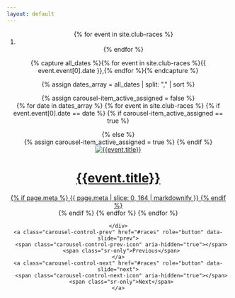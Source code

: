 ```yaml
---
layout: default
---
```

<header id="home-section">
  <div id="races" class="carousel slide" data-ride="carousel">
    <ol class="carousel-indicators">
      {% for event in site.club-races %}<li data-target="#races" data-slide-to="{% increment data-slide-to %}" {% if forloop.first == true %}class="active"{% endif %}></li>
      {% endfor %}
    </ol>
    <div class="carousel-inner">


{% capture all_dates %}{% for event in site.club-races %}{{ event.event[0].date }},{% endfor %}{% endcapture %}

{% assign dates_array = all_dates | split: "," | sort %}

{% assign carousel-item_active_assigned = false %}        
{% for date in dates_array %}
{% for event in site.club-races %}
{% if event.event[0].date == date %}
{% if carousel-item_active_assigned == true %}
<div class="carousel-item">
{% else %}
<div class="carousel-item active">
{% assign carousel-item_active_assigned = true %}
{% endif %}
  <a href="{{site.baseurl}}{{event.url}}">
    <img src="{{site.baseurl}}/images/{{event.image}}" alt="{{event.title}}" class="d-block w-100">
    <div class="container">
      <div class="carousel-caption text-left">
        <h1>{{event.title}}</h1>
{% if page.meta %}
  {{ page.meta | slice: 0, 164 | markdownify }}
{% endif %}
      </div>
    </div>
  </a>
</div>
{% endif %}
{% endfor %}
{% endfor %}
        

    </div>
    <a class="carousel-control-prev" href="#races" role="button" data-slide="prev">
      <span class="carousel-control-prev-icon" aria-hidden="true"></span>
      <span class="sr-only">Previous</span>
    </a>
    <a class="carousel-control-next" href="#races" role="button" data-slide="next">
      <span class="carousel-control-next-icon" aria-hidden="true"></span>
      <span class="sr-only">Next</span>
    </a>
  </div>
</header>
